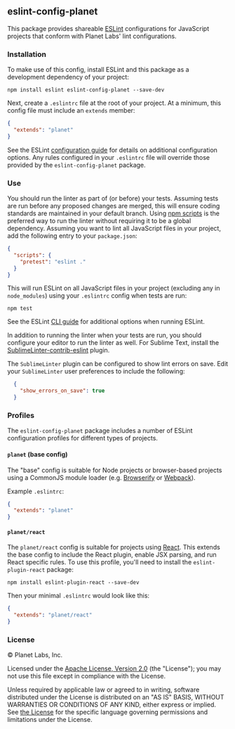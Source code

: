 ## eslint-config-planet

This package provides shareable [ESLint](http://eslint.org/) configurations for JavaScript projects that conform with Planet Labs' lint configurations.

### Installation

To make use of this config, install ESLint and this package as a development dependency of your project:

    npm install eslint eslint-config-planet --save-dev

Next, create a `.eslintrc` file at the root of your project.  At a minimum, this config file must include an `extends` member:

```json
{
  "extends": "planet"
}
```

See the ESLint [configuration guide](http://eslint.org/docs/user-guide/configuring) for details on additional configuration options.  Any rules configured in your `.eslintrc` file will override those provided by the `eslint-config-planet` package.

### Use

You should run the linter as part of (or before) your tests.  Assuming tests are run before any proposed changes are merged, this will ensure coding standards are maintained in your default branch.  Using [npm scripts](https://docs.npmjs.com/misc/scripts) is the preferred way to run the linter without requiring it to be a global dependency.  Assuming you want to lint all JavaScript files in your project, add the following entry to your `package.json`:

```json
{
  "scripts": {
    "pretest": "eslint ."
  }
}
```

This will run ESLint on all JavaScript files in your project (excluding any in `node_modules`) using your `.eslintrc` config when tests are run:

    npm test

See the ESLint [CLI guide](http://eslint.org/docs/user-guide/command-line-interface) for additional options when running ESLint.

In addition to running the linter when your tests are run, you should configure your editor to run the linter as well.  For Sublime Text, install the [SublimeLinter-contrib-eslint](https://packagecontrol.io/packages/SublimeLinter-contrib-eslint) plugin.

The `SublimeLinter` plugin can be configured to show lint errors on save.  Edit your `SublimeLinter` user preferences to include the following:

```json
  {
    "show_errors_on_save": true
  }
```

### Profiles

The `eslint-config-planet` package includes a number of ESLint configuration profiles for different types of projects.

#### `planet` (base config)

The "base" config is suitable for Node projects or browser-based projects using a CommonJS module loader (e.g. [Browserify](http://browserify.org/) or [Webpack](http://webpack.github.io/)).

Example `.eslintrc`:
```json
{
  "extends": "planet"
}
```

#### `planet/react`

The `planet/react` config is suitable for projects using [React](https://facebook.github.io/react/).  This extends the base config to include the React plugin, enable JSX parsing, and run React specific rules.  To use this profile, you'll need to install the `eslint-plugin-react` package:

    npm install eslint-plugin-react --save-dev

Then your minimal `.eslintrc` would look like this:
```json
{
  "extends": "planet/react"
}
```

### License

© Planet Labs, Inc.

Licensed under the [Apache License, Version 2.0](http://www.apache.org/licenses/LICENSE-2.0) (the "License"); you may not use this file except in compliance with the License.

Unless required by applicable law or agreed to in writing, software distributed under the License is distributed on an "AS IS" BASIS, WITHOUT WARRANTIES OR CONDITIONS OF ANY KIND, either express or implied. See [the License](http://www.apache.org/licenses/LICENSE-2.0) for the specific language governing permissions and limitations under the License.
